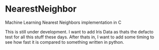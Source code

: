 # NearestNeighbor
Machine Learning Nearest Neighbors implementation in C

This is still under development. I want to add Iris Data as thats the defacto test for all this stuff these days. After thats in, I want to add some timing to see how fast it is compared to something written in python.
